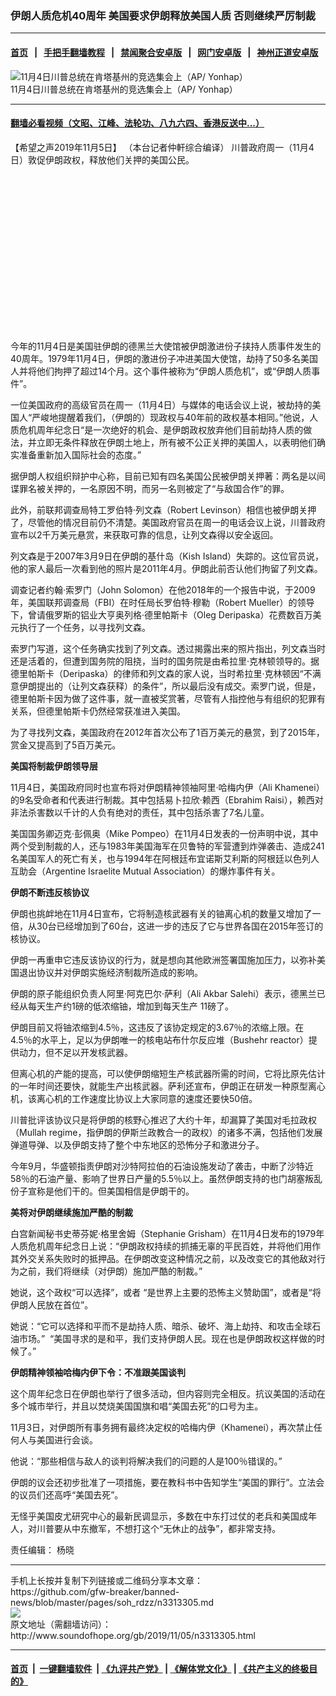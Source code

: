 ### 伊朗人质危机40周年 美国要求伊朗释放美国人质  否则继续严厉制裁
------------------------

#### [首页](https://github.com/gfw-breaker/banned-news/blob/master/README.md) &nbsp;&nbsp;|&nbsp;&nbsp; [手把手翻墙教程](https://github.com/gfw-breaker/guides/wiki) &nbsp;&nbsp;|&nbsp;&nbsp; [禁闻聚合安卓版](https://github.com/gfw-breaker/bn-android) &nbsp;&nbsp;|&nbsp;&nbsp; [网门安卓版](https://github.com/oGate2/oGate) &nbsp;&nbsp;|&nbsp;&nbsp; [神州正道安卓版](https://github.com/SzzdOgate/update) 



<div class="zhidingtu">
 <div class="ar-wrap-3x2">
  <img alt="11月4日川普总统在肯塔基州的竞选集会上（AP/ Yonhap）" class="ar-wrap-inside-fill" src="http://img.soundofhope.org/2019/11/2019-11-05-trump-optimizeap-yonhap-600x400.jpg"/>
 </div>
 <div class="caption">
  11月4日川普总统在肯塔基州的竞选集会上（AP/ Yonhap）
 </div>
</div>
<hr/>


#### [翻墙必看视频（文昭、江峰、法轮功、八九六四、香港反送中...）](https://github.com/gfw-breaker/banned-news/blob/master/pages/links.md)

<div class="content">
 <p>
  <span class="content-info-date">
   【希望之声2019年11月5日】
  </span>
  <span class="content-info-type">
   （本台记者仲軒综合编译）
  </span>
  川普政府周一（11月4日）敦促伊朗政权，释放他们关押的美国公民。
 </p>
 <div class="widget ad-300x250 ad-ecf">
  <!-- ZW30 Post Embed 300x250 1 -->
  <ins class="adsbygoogle" data-ad-client="ca-pub-1519518652909441" data-ad-slot="9768754376" style="display:inline-block;width:300px;height:250px">
  </ins>
 </div>
 <p>
  今年的11月4日是美国驻伊朗的德黑兰大使馆被伊朗激进份子挟持人质事件发生的40周年。1979年11月4日，伊朗的激进份子冲进美国大使馆，劫持了50多名美国人并将他们拘押了超过14个月。这个事件被称为“伊朗人质危机”，或“伊朗人质事件”。
 </p>
 <p>
  一位美国政府的高级官员在周一（11月4日）与媒体的电话会议上说，被劫持的美国人“严峻地提醒着我们，（伊朗的）现政权与40年前的政权基本相同。”他说，人质危机周年纪念日“是一次绝好的机会、是伊朗政权放弃他们目前劫持人质的做法，并立即无条件释放在伊朗土地上，所有被不公正关押的美国人，以表明他们确实准备重新加入国际社会的态度。”
 </p>
 <p>
  据伊朗人权组织辩护中心称，目前已知有四名美国公民被伊朗关押著：两名是以间谍罪名被关押的，一名原因不明，而另一名则被定了“与敌国合作”的罪。
 </p>
 <p>
  此外，前联邦调查局特工罗伯特·列文森（Robert Levinson）相信也被伊朗关押了，尽管他的情况目前仍不清楚。美国政府官员在周一的电话会议上说，川普政府宣布以2千万美元悬赏，来获取可靠的信息，让列文森得以安全返回。
 </p>
 <p>
  列文森是于2007年3月9日在伊朗的基什岛（Kish Island）失踪的。这位官员说，他的家人最后一次看到他的照片是2011年4月。伊朗此前否认他们拘留了列文森。
 </p>
 <p>
  调查记者约翰·索罗门（John Solomon）在他2018年的一个报告中说，于2009年，美国联邦调查局（FBI）在时任局长罗伯特·穆勒（Robert Mueller）的领导下，曾请俄罗斯的铝业大亨奥列格·德里帕斯卡（Oleg Deripaska）花费数百万美元执行了一个任务，以寻找列文森。
 </p>
 <p>
  索罗门写道，这个任务确实找到了列文森。透过揭露出来的照片指出，列文森当时还是活着的，但遭到国务院的阻挠，当时的国务院是由希拉里·克林顿领导的。据德里帕斯卡（Deripaska）的律师和列文森的家人说，当时希拉里·克林顿因“不满意伊朗提出的（让列文森获释）的条件”，所以最后没有成交。索罗门说，但是，德里帕斯卡因为做了这件事，就一直被奖赏著，尽管有人指控他与有组织的犯罪有关系，但德里帕斯卡仍然经常获准进入美国。
 </p>
 <p>
  为了寻找列文森，美国政府在2012年首次公布了1百万美元的悬赏，到了2015年，赏金又提高到了5百万美元。
 </p>
 <div>
 </div>
 <p>
  <strong>
   美国将制裁伊朗领导层
  </strong>
 </p>
 <p>
  11月4日，美国政府同时也宣布将对伊朗精神领袖阿里·哈梅内伊（Ali Khamenei）的9名受命者和代表进行制裁。其中包括易卜拉欣·赖西（Ebrahim Raisi），赖西对非法杀害数以千计的人负有绝对的责任，其中包括杀害了7名儿童。
 </p>
 <p>
  美国国务卿迈克·彭佩奥（Mike Pompeo）在11月4日发表的一份声明中说，其中两个受到制裁的人，还与1983年美国海军在贝鲁特的军营遭到炸弹袭击、造成241名美国军人的死亡有关，也与1994年在阿根廷布宜诺斯艾利斯的阿根廷以色列人互助会（Argentine Israelite Mutual Association）的爆炸事件有关。
 </p>
 <p>
  <strong>
   伊朗不断违反核协议
  </strong>
 </p>
 <p>
  伊朗也挑衅地在11月4日宣布，它将制造核武器有关的铀离心机的数量又增加了一倍，从30台已经增加到了60台，这进一步的违反了它与世界各国在2015年签订的核协议。
 </p>
 <p>
  伊朗一再重申它违反该协议的行为，就是想向其他欧洲签署国施加压力，以弥补美国退出协议并对伊朗实施经济制裁所造成的影响。
 </p>
 <p>
  伊朗的原子能组织负责人阿里·阿克巴尔·萨利（Ali Akbar Salehi）表示，德黑兰已经从每天生产约1磅的低浓缩铀，增加到每天生产 11磅了。
 </p>
 <p>
  伊朗目前又将铀浓缩到4.5％，这违反了该协定规定的3.67％的浓缩上限。在4.5％的水平上，足以为伊朗唯一的核电站布什尔反应堆（Bushehr reactor）提供动力，但不足以开发核武器。
 </p>
 <p>
  但离心机的产能的提高，可以使伊朗缩短生产核武器所需的时间，它将比原先估计的一年时间还要快，就能生产出核武器。萨利还宣布，伊朗正在研发一种原型离心机，该离心机的工作速度比协议上大家同意的速度还要快50倍。
 </p>
 <p>
  川普批评该协议只是将伊朗的核野心推迟了大约十年，却漏算了美国对毛拉政权（Mullah regime，指伊朗的伊斯兰政教合一的政权）的诸多不满，包括他们发展弹道导弹、以及伊朗支持了整个中东地区的恐怖分子和激进分子。
 </p>
 <p>
  今年9月，华盛顿指责伊朗对沙特阿拉伯的石油设施发动了袭击，中断了沙特近58％的石油产量、影响了世界日产量的5.5％以上。虽然伊朗支持的也门胡塞叛乱份子宣称是他们干的。但美国相信是伊朗干的。
 </p>
 <p>
  <strong>
   美将对伊朗继续施加严酷的制裁
  </strong>
 </p>
 <p>
  白宫新闻秘书史蒂芬妮·格里舍姆（Stephanie Grisham）在11月4日发布的1979年人质危机周年纪念日上说：“伊朗政权持续的抓捕无辜的平民百姓，并将他们用作其外交关系失败时的抵押品。在伊朗改变这种情况之前，以及改变它的其他敌对行为之前，我们将继续（对伊朗）施加严酷的制裁。”
 </p>
 <p>
  她说，这个政权“可以选择”，或者 “是世界上主要的恐怖主义赞助国”，或者是“将伊朗人民放在首位”。
 </p>
 <p>
  她说：“它可以选择和平而不是劫持人质、暗杀、破坏、海上劫持、和攻击全球石油市场。”  “美国寻求的是和平，我们支持伊朗人民。现在也是伊朗政权这样做的时候了。”
 </p>
 <p>
  <strong>
   伊朗精神领袖哈梅内伊下令：不准跟美国谈判
  </strong>
 </p>
 <p>
  这个周年纪念日在伊朗也举行了很多活动，但内容则完全相反。抗议美国的活动在多个城市举行，并且以焚烧美国国旗和唱“美国去死”的口号为主。
 </p>
 <p>
  11月3日，对伊朗所有事务拥有最终决定权的哈梅内伊（Khamenei），再次禁止任何人与美国进行会谈。
 </p>
 <p>
  他说：“那些相信与敌人的谈判将解决我们的问题的人是100％错误的。”
 </p>
 <p>
  伊朗的议会还初步批准了一项措施，要在教科书中告知学生“美国的罪行”。立法会的议员们还高呼“美国去死”。
 </p>
 <p>
  无怪乎美国皮尤研究中心的最新民调显示，多数在中东打过仗的老兵和美国成年人，对川普要从中东撤军，不想打这个“无休止的战争”，都非常支持。
 </p>
 <div class="content-info-btm">
  <p class="content-info-zerenbianji">
   <span class="content-info-title">
    责任编辑：
   </span>
   <span class="content-info-content">
    杨晓
   </span>
  </p>
 </div>
</div>

<hr/>
手机上长按并复制下列链接或二维码分享本文章：<br/>
https://github.com/gfw-breaker/banned-news/blob/master/pages/soh_rdzz/n3313305.md <br/>
<a href='https://github.com/gfw-breaker/banned-news/blob/master/pages/soh_rdzz/n3313305.md'><img src='https://github.com/gfw-breaker/banned-news/blob/master/pages/soh_rdzz/n3313305.md.png'/></a> <br/>
原文地址（需翻墙访问）：http://www.soundofhope.org/gb/2019/11/05/n3313305.html


------------------------
#### [首页](https://github.com/gfw-breaker/banned-news/blob/master/README.md) &nbsp;|&nbsp; [一键翻墙软件](https://github.com/gfw-breaker/nogfw/blob/master/README.md) &nbsp;| [《九评共产党》](https://github.com/gfw-breaker/9ping.md/blob/master/README.md#九评之一评共产党是什么) | [《解体党文化》](https://github.com/gfw-breaker/jtdwh.md/blob/master/README.md) | [《共产主义的终极目的》](https://github.com/gfw-breaker/gczydzjmd.md/blob/master/README.md)


<img src='http://gfw-breaker.win/banned-news/pages/soh_rdzz/n3313305.md' width='0px' height='0px'/>